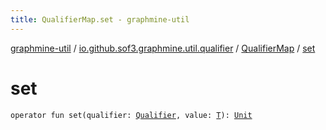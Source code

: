 ```yaml
---
title: QualifierMap.set - graphmine-util
---
```


[graphmine-util](../../index.html) / [io.github.sof3.graphmine.util.qualifier](../index.html) / [QualifierMap](index.html) / [set](./set.html)

# set

`operator fun set(qualifier: `[`Qualifier`](../-qualifier/index.html)`, value: `[`T`](index.html#T)`): `[`Unit`](https://kotlinlang.org/api/latest/jvm/stdlib/kotlin/-unit/index.html)